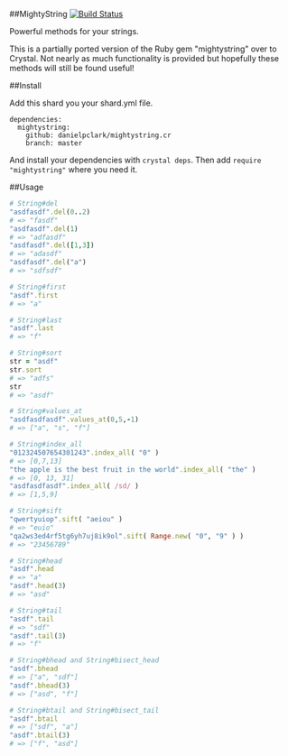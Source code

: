 ##MightyString
[![Build Status](https://travis-ci.org/danielpclark/MightyString.svg?branch=crystal)](https://travis-ci.org/danielpclark/MightyString)

Powerful methods for your strings.

This is a partially ported version of the Ruby gem "mightystring" over to Crystal.  Not nearly as
much functionality is provided but hopefully these methods will still be found useful!

##Install

Add this shard you your shard.yml file.

```
dependencies:
  mightystring:
    github: danielpclark/mightystring.cr
    branch: master
```

And install your dependencies with `crystal deps`.  Then add `require "mightystring"` where you need it.

##Usage

```ruby
# String#del
"asdfasdf".del(0..2)
# => "fasdf"
"asdfasdf".del(1)
# => "adfasdf"
"asdfasdf".del([1,3])
# => "adasdf"
"asdfasdf".del("a")
# => "sdfsdf"

# String#first
"asdf".first
# => "a"

# String#last
"asdf".last
# => "f"

# String#sort
str = "asdf"
str.sort
# => "adfs"
str
# => "asdf"

# String#values_at
"asdfasdfasdf".values_at(0,5,-1)
# => ["a", "s", "f"]

# String#index_all
"012324507654301243".index_all( "0" )
# => [0,7,13]
"the apple is the best fruit in the world".index_all( "the" )
# => [0, 13, 31]
"asdfasdfasdf".index_all( /sd/ )
# => [1,5,9]

# String#sift
"qwertyuiop".sift( "aeiou" )
# => "euio"
"qa2ws3ed4rf5tg6yh7uj8ik9ol".sift( Range.new( "0", "9" ) )
# => "23456789"

# String#head
"asdf".head
# => "a"
"asdf".head(3)
# => "asd"

# String#tail
"asdf".tail
# => "sdf"
"asdf".tail(3)
# => "f"

# String#bhead and String#bisect_head
"asdf".bhead
# => ["a", "sdf"]
"asdf".bhead(3)
# => ["asd", "f"]

# String#btail and String#bisect_tail
"asdf".btail
# => ["sdf", "a"]
"asdf".btail(3)
# => ["f", "asd"]
```
